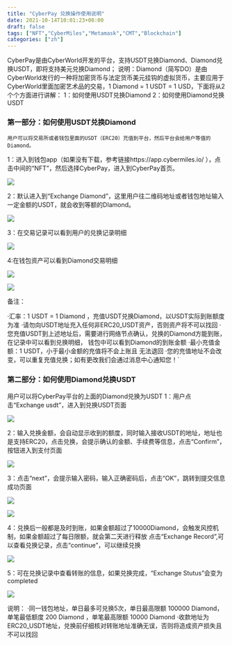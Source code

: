 ```yaml
---
title: "CyberPay 兑换操作使用说明"
date: 2021-10-14T10:01:23+08:00
draft: false
tags: ["NFT","CyberMiles","Metamask","CMT","Blockchain"] 
categories: ["zh"] 
---
```


CyberPay是由CyberWorld开发的平台，支持USDT兑换Diamond、Diamond兑换USDT，即将支持美元兑换Diamond；
说明：Diamond（简写DO）是由CyberWorld发行的一种将加密货币与法定货币美元挂钩的虚拟货币，主要应用于CyberWorld里面加密艺术品的交易，1 Diamond = 1 USDT = 1 USD，下面将从2个个方面进行讲解：
1：如何使用USDT兑换Diamond
2：如何使用Diamond兑换USDT


### **第一部分：如何使用USDT兑换Diamond**

    用户可以将交易所或者钱包里面的USDT（ERC20）充值到平台，然后平台会给用户等值的Diamond。
   1：进入到钱包app（如果没有下载，参考链接https://app.cybermiles.io/    ），点击中间的“NFT”，然后选择CyberPay，进入到CyberPay首页。
   
![](/images/20211013-Tutorial3-01.png)

2：默认进入到“Exchange Diamond”，这里用户往二维码地址或者钱包地址输入一定金额的USDT，就会收到等额的DIamond。

![](/images/20211013-Tutorial3-02.png)

3：在交易记录可以看到用户的兑换记录明细

![](/images/20211013-Tutorial3-03.png)

4:在钱包资产可以看到Diamond交易明细

![](/images/20211013-Tutorial3-04.png)

![](/images/20211013-Tutorial3-05.png)

备注：

·汇率：1 USDT = 1 Diamond ，充值USDT兑换Diamond，以USDT实际到账额度为准
·请勿向USDT地址充入任何非ERC20_USDT资产，否则资产将不可以找回
·您充值USDT到上述地址后，需要进行网络节点确认，兑换的Diamond方能到账，在记录中可以看到兑换明细，
 钱包中可以看到Diamond的到账金额
·最小充值金额：1 USDT，小于最小金额的充值将不会上账且 无法退回
·您的充值地址不会改变，可以重复充值兑换；如有更改我们会通过消息中心通知您！`

### **第二部分：如何使用Diamond兑换USDT**

  用户可以将CyberPay平台的上面的Diamond兑换为USDT
   1：用户点击“Exchange usdt”，进入到兑换USDT页面

![](/images/20211013-Tutorial3-06.png)

   2：输入兑换金额，会自动显示收到的额度，同时输入接收USDT的地址，地址也是支持ERC20，点击兑换，会提示确认的金额、手续费等信息，点击“Confirm”，按钮进入到支付页面

![](/images/20211013-Tutorial3-07.png)

  3：点击“next”，会提示输入密码，输入正确密码后，点击“OK”，跳转到提交信息成功页面
  
![](/images/20211013-Tutorial3-08.png)

![](/images/20211013-Tutorial3-09.png)

  4：兑换后一般都是及时到账，如果金额超过了10000Diamond，会触发风控机制，如果金额超过了每日限额，就会第二天进行释放
    点击“Exchange Record”,可以查看兑换记录，点击“continue”，可以继续兑换

![](/images/20211013-Tutorial3-10.png)

5：可在兑换记录中查看转账的信息，如果兑换完成，“Exchange Stutus”会变为completed

![](/images/20211013-Tutorial3-11.png)

说明：
·同一钱包地址，单日最多可兑换5次，单日最高限额 100000 Diamond，单笔最低额度 200 Diamond ，单笔最高限额 10000 Diamond
·收款地址为ERC20_USDT地址，兑换前仔细核对转账地址准确无误，否则将造成资产损失且不可以找回 

